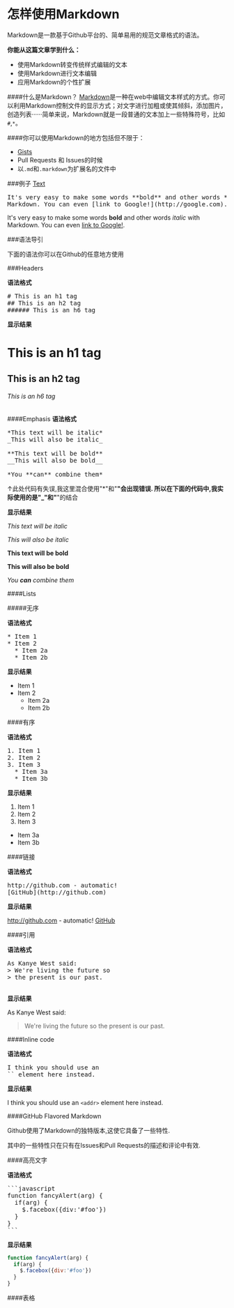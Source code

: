 


怎样使用Markdown
======================

Markdown是一款基于Github平台的、简单易用的规范文章格式的语法。


**你能从这篇文章学到什么：**
* 使用Markdown转变传统样式编辑的文本
* 使用Markdown进行文本编辑
* 应用Markdown的个性扩展

####什么是Markdown？
[Markdown](http://daringfireball.net/projects/markdown/)是一种在web中编辑文本样式的方式。你可以利用Markdown控制文件的显示方式；对文字进行加粗或使其倾斜，添加图片，创造列表······简单来说，Markdown就是一段普通的文本加上一些特殊符号，比如<code>#</code>,<code>*</code>。

####你可以使用Markdown的地方包括但不限于：
* [Gists](https://gist.github.com/)
* Pull Requests 和 Issues的时候
* 以<code>.md</code>和<code>.markdown</code>为扩展名的文件中

###例子
<a href="# ">Text</a>

<pre id="text">It's very easy to make some words **bold** and other words *italic* with 
Markdown. You can even [link to Google!](http://google.com).
</pre>

It's very easy to make some words **bold** and other words *italic* with 
Markdown. You can even [link to Google!](http://google.com).

###语法导引

下面的语法你可以在Github的任意地方使用

###Headers

**语法格式**

<pre># This is an h1 tag
## This is an h2 tag
###### This is an h6 tag
</pre>

**显示结果**

# This is an h1 tag
## This is an h2 tag
###### This is an h6 tag

####Emphasis
**语法格式**
<pre>*This text will be italic*
_This will also be italic_

**This text will be bold**
__This will also be bold__

*You **can** combine them*
</pre>

↑此处代码有失误,我这里混合使用"*"和"**"会出现错误.
所以在下面的代码中,我实际使用的是"_"和"**"的结合

**显示结果**

*This text will be italic*

_This will also be italic_

**This text will be bold**

__This will also be bold__

_You **can** combine them_

####Lists

#####无序

**语法格式**

<pre>
* Item 1
* Item 2
  * Item 2a
  * Item 2b
</pre>

**显示结果**

* Item 1
* Item 2
  * Item 2a
  * Item 2b

####有序

**语法格式**

<pre>1. Item 1
2. Item 2
3. Item 3
  * Item 3a
  * Item 3b
</pre>

**显示结果**

1. Item 1
2. Item 2
3. Item 3
  * Item 3a
  * Item 3b

####链接

**语法格式**

<pre>
http://github.com - automatic!
[GitHub](http://github.com)
</pre>

**显示结果**

http://github.com - automatic!
[GitHub](http://github.com)

####引用

**语法格式**

<pre>
As Kanye West said:
> We're living the future so
> the present is our past.

</pre>

**显示结果**

As Kanye West said:

> We're living the future so
> the present is our past.

####Inline code

**语法格式**

<pre>I think you should use an
`<addr>` element here instead.</pre>

**显示结果**

I think you should use an
`<addr>` element here instead.

####GitHub Flavored Markdown

Github使用了Markdown的独特版本,这使它具备了一些特性.

其中的一些特性只在只有在Issues和Pull Requests的描述和评论中有效.

####高亮文字

**语法格式**

<pre>
```javascript
function fancyAlert(arg) {
  if(arg) {
    $.facebox({div:'#foo'})
  }
}
```
</pre>

**显示结果**

```javascript
function fancyAlert(arg) {
  if(arg) {
    $.facebox({div:'#foo'})
  }
}
```
####表格
